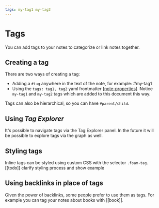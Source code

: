 ```yaml
---
tags: my-tag1 my-tag2
---
```


# Tags

You can add tags to your notes to categorize or link notes together.

## Creating a tag

There are two ways of creating a tag:

- Adding a `#tag` anywhere in the text of the note, for example: #my-tag1
- Using the `tags: tag1, tag2` yaml frontmatter [[note-properties]]. Notice `my-tag1` and `my-tag2` tags which are added to this document this way.

Tags can also be hierarchical, so you can have `#parent/child`.

## Using *Tag Explorer*

It's possible to navigate tags via the Tag Explorer panel.
In the future it will be possible to explore tags via the graph as well.

## Styling tags

Inline tags can be styled using custom CSS with the selector `.foam-tag`. [[todo]] clarify styling process and show example

## Using backlinks in place of tags

Given the power of backlinks, some people prefer to use them as tags.
For example you can tag your notes about books with [[book]].

[//begin]: # "Autogenerated link references for markdown compatibility"
[note-properties]: note-properties.md "Note Properties"
[//end]: # "Autogenerated link references"

